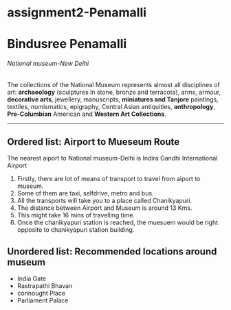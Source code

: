 # assignment2-Penamalli
# Bindusree Penamalli
###### National museum-New Delhi
The collections of the National Museum represents almost all disciplines of art: **archaeology** (sculptures in stone, bronze and terracota), arms, armour, **decorative arts**, jewellery, manuscripts, **miniatures and Tanjore** paintings, textiles, numismatics, epigraphy, Central Asian antiquities, **anthropology**, **Pre-Columbian** American and **Western Art Collections**.
<hr>

## Ordered list: Airport to Mueseum Route
The nearest aiport to National museum-Delhi is Indira Gandhi International Airport
1. Firstly, there are lot of means of transport to travel from aiport to museum.
2. Some of them are taxi, selfdrive, metro and bus.
3. All the transports will take you to a place called Chanikyapuri.
4. The distance between Airport and Museum is around 13 Kms.
5. This might take 16 mins of travelling time.
6. Once the chanikyapuri station is reached, the muesuem would be right opposite to chanikyapuri station building.

## Unordered list: Recommended locations around museum
* India Gate
* Rastrapathi Bhavan
* connought Place
* Parliament Palace
 








